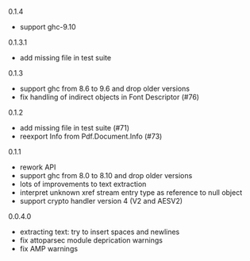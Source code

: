 0.1.4

* support ghc-9.10

0.1.3.1

* add missing file in test suite

0.1.3

* support ghc from 8.6 to 9.6 and drop older versions
* fix handling of indirect objects in Font Descriptor (#76)

0.1.2

* add missing file in test suite (#71)
* reexport Info from Pdf.Document.Info (#73)

0.1.1

* rework API
* support ghc from 8.0 to 8.10 and drop older versions
* lots of improvements to text extraction
* interpret unknown xref stream entry type as reference to null object
* support crypto handler version 4 (V2 and AESV2)

0.0.4.0

* extracting text: try to insert spaces and newlines
* fix attoparsec module deprication warnings
* fix AMP warnings
